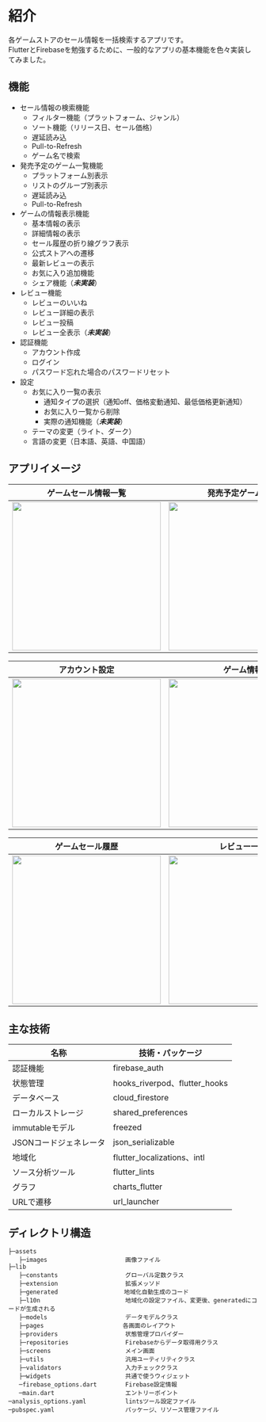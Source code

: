 # 紹介

各ゲームストアのセール情報を一括検索するアプリです。  
FlutterとFirebaseを勉強するために、一般的なアプリの基本機能を色々実装してみました。

## 機能
- セール情報の検索機能
  - フィルター機能（プラットフォーム、ジャンル）
  - ソート機能（リリース日、セール価格）
  - 遅延読み込
  - Pull-to-Refresh
  - ゲーム名で検索
- 発売予定のゲーム一覧機能
  - プラットフォーム別表示
  - リストのグループ別表示
  - 遅延読み込
  - Pull-to-Refresh
- ゲームの情報表示機能
  -  基本情報の表示
  -  詳細情報の表示
  -  セール履歴の折り線グラフ表示
  -  公式ストアへの遷移
  -  最新レビューの表示
  -  お気に入り追加機能
  -  シェア機能（***未実装***）
- レビュー機能
  -  レビューのいいね
  -  レビュー詳細の表示
  -  レビュー投稿
  -  レビュー全表示（***未実装***）
- 認証機能
  - アカウント作成
  - ログイン
  - パスワード忘れた場合のパスワードリセット
- 設定
  - お気に入り一覧の表示
    - 通知タイプの選択（通知off、価格変動通知、最低価格更新通知）
    - お気に入り一覧から削除
    - 実際の通知機能（***未実装***）
  - テーマの変更（ライト、ダーク）
  - 言語の変更（日本語、英語、中国語）

## アプリイメージ
| ゲームセール情報一覧 | 発売予定ゲーム一覧 | フィルター |
| ------ | ------ | ------ |
| <img src="https://user-images.githubusercontent.com/33895415/147942189-fde6e71c-d3ed-42ad-942d-300dfb7485bf.png" width="300"> | <img src="https://user-images.githubusercontent.com/33895415/147942540-12635397-23a9-472e-a538-38fd964531aa.png" width="300"> | <img src="https://user-images.githubusercontent.com/33895415/147944118-feb2a815-4138-4554-ae2d-5f544d1c322e.png" width="300"> |

| アカウント設定 | ゲーム情報 | ゲーム詳細 |
| ------ | ------ | ------ |
| <img src="https://user-images.githubusercontent.com/33895415/147942614-e5900858-455c-4770-91eb-be00a9bef754.png" width="300"> | <img src="https://user-images.githubusercontent.com/33895415/147944349-fa73430f-3aba-4b56-b4e9-47c4b5007cc6.png" width="300"> | <img src="https://user-images.githubusercontent.com/33895415/147944366-91b23813-9bf9-4473-b045-bd21cdaa80b2.png" width="300"> |

| ゲームセール履歴 | レビュー一覧 | レビュー |
| ------ | ------ | ------ |
| <img src="https://user-images.githubusercontent.com/33895415/147944536-eb3b768d-0e87-42d3-8fdc-cf31270086c3.png" width="300"> | <img src="https://user-images.githubusercontent.com/33895415/147944546-149914bf-f5b0-4586-a4e0-bc4bb5a3c494.png" width="300"> | <img src="https://user-images.githubusercontent.com/33895415/147944553-df2c34c0-48e9-42b4-ab3d-a074d26a7d58.png" width="300"> |

## 主な技術
| 名称 | 技術・パッケージ |
| ------ | ------ |
| 認証機能 | firebase_auth |
| 状態管理 | hooks_riverpod、flutter_hooks |
| データベース | cloud_firestore |
| ローカルストレージ | shared_preferences |
| immutableモデル | freezed |
| JSONコードジェネレータ| json_serializable |
| 地域化 | flutter_localizations、intl |
| ソース分析ツール | flutter_lints |
| グラフ | charts_flutter |
| URLで遷移 | url_launcher |
## ディレクトリ構造
```
├─assets        
   ├─images                      画像ファイル
├─lib
   ├─constants                   グローバル定数クラス
   ├─extension                   拡張メッソド
   ├─generated　                 地域化自動生成のコード
   ├─l10n                        地域化の設定ファイル、変更後、generatedにコードが生成される
   ├─models                      データモデルクラス
   ├─pages              　　　　　各画面のレイアウト
   ├─providers                   状態管理プロバイダー
   ├─repositories                Firebaseからデータ取得用クラス
   ├─screens                     メイン画面
   ├─utils                       汎用ユーティリティクラス
   ├─validators                  入力チェッククラス
   ├─widgets                     共通で使うウィジェット
   ─firebase_options.dart        Firebase設定情報
   ─main.dart                    エントリーポイント
─analysis_options.yaml           lintsツール設定ファイル
─pubspec.yaml                    パッケージ、リソース管理ファイル
```
